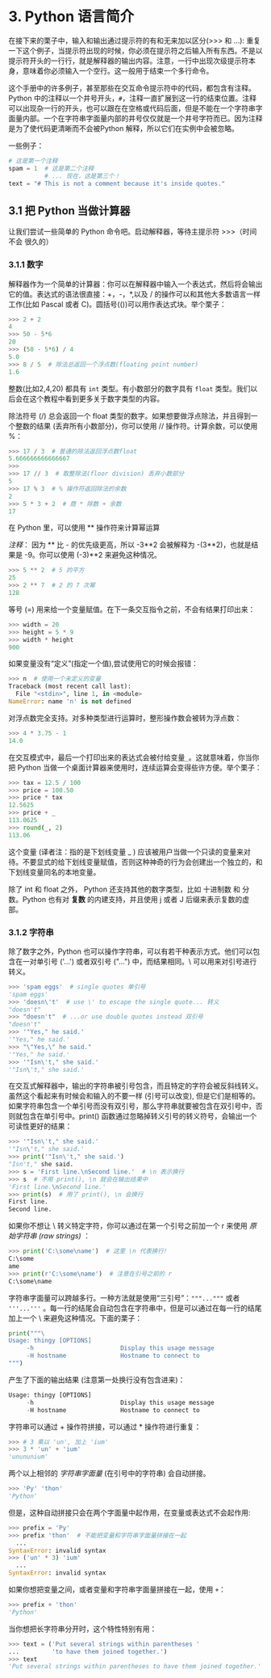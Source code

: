 # 3. Python 语言简介

在接下来的栗子中，输入和输出通过提示符的有和无来加以区分(>>> 和 ...): 重复一下这个例子，当提示符出现的时候，你必须在提示符之后输入所有东西。不是以提示符开头的一行行，就是解释器的输出内容。注意，一行中出现次级提示符本身，意味着你必须输入一个空行。这一般用于结束一个多行命令。

这个手册中的许多例子，甚至那些在交互命令提示符中的代码，都包含有注释。Python 中的注释以一个井号开头，`#`，注释一直扩展到这一行的结束位置。注释可以出现杂一行的开头，也可以跟在在空格或代码后面，但是不能在一个字符串字面量内部。一个在字符串字面量内部的井号仅仅就是一个井号字符而已。因为注释是为了使代码更清晰而不会被Python 解释，所以它们在实例中会被忽略。

一些例子：
```python
# 这是第一个注释
spam = 1  # 这是第二个注释
          # ... 现在，这是第三个！
text = "# This is not a comment because it's inside quotes."
```

## 3.1 把 Python 当做计算器

让我们尝试一些简单的 Python 命令吧。启动解释器，等待主提示符 >>>（时间不会 很久的）

### 3.1.1 数字

解释器作为一个简单的计算器：你可以在解释器中输入一个表达式，然后将会输出它的值。表达式的语法很直接：+，-，\*,以及 / 的操作可以和其他大多数语言一样工作(比如 Pascal 或者 C)。圆括号(())可以用作表达式块。举个栗子：
```python
>>> 2 + 2
4
>>> 50 - 5*6
20
>>> (50 - 5*6) / 4
5.0
>>> 8 / 5  # 除法总返回一个浮点数(floating point number)
1.6
```
整数(比如2,4,20) 都具有 `int` 类型。有小数部分的数字具有 `float` 类型。我们以后会在这个教程中看到更多关于数字类型的内容。

除法符号 (/) 总会返回一个 float 类型的数字。如果想要做浮点除法，并且得到一个整数的结果 (丢弃所有小数部分)，你可以使用 // 操作符。计算余数，可以使用 %：
```python
>>> 17 / 3  # 普通的除法返回浮点数float
5.666666666666667
>>>
>>> 17 // 3  # 取整除法(floor division) 丢弃小数部分
5
>>> 17 % 3  # % 操作符返回除法的余数
2
>>> 5 * 3 + 2  # 商 * 除数 + 余数
17
```

在 Python 里，可以使用 \** 操作符来计算幂运算

*注释*： 因为 \*\* 比 - 的优先级更高，所以 -3\*\*2 会被解释为 -(3\*\*2)，也就是结果是 -9。你可以使用 (-3)\*\*2 来避免这种情况。

```python
>>> 5 ** 2  # 5 的平方
25
>>> 2 ** 7  # 2 的 7 次幂
128
```

等号 (=) 用来给一个变量赋值。在下一条交互指令之前，不会有结果打印出来：
```python
>>> width = 20
>>> height = 5 * 9
>>> width * height
900
```

如果变量没有“定义”(指定一个值),尝试使用它的时候会报错：
```python
>>> n  # 使用一个未定义的变量
Traceback (most recent call last):
  File "<stdin>", line 1, in <module>
NameError: name 'n' is not defined
```

对浮点数完全支持。对多种类型进行运算时，整形操作数会被转为浮点数：
```python
>>> 4 * 3.75 - 1
14.0
```

在交互模式中，最后一个打印出来的表达式会被付给变量`_`。这就意味着，你当你把 Python 当做一个桌面计算器来使用时，连续运算会变得些许方便。举个栗子：
```python
>>> tax = 12.5 / 100
>>> price = 100.50
>>> price * tax
12.5625
>>> price + _
113.0625
>>> round(_, 2)
113.06
```

这个变量 (译者注：指的是下划线变量 _ ) 应该被用户当做一个只读的变量来对待。不要显式的给下划线变量赋值，否则这种神奇的行为会创建出一个独立的，和下划线变量同名的本地变量。

除了 int 和 float 之外， Python 还支持其他的数字类型，比如 十进制数 和 分数。Python 也有对 **复数** 的内建支持，并且使用 j 或者 J 后缀来表示复数的虚部。

### 3.1.2 字符串

除了数字之外，Python 也可以操作字符串，可以有若干种表示方式。他们可以包含在一对单引号 ('...') 或者双引号 ("...") 中，而结果相同。\\ 可以用来对引号进行转义。
```python
>>> 'spam eggs'  # single quotes 单引号
'spam eggs'
>>> 'doesn\'t'  # use \' to escape the single quote... 转义
"doesn't"
>>> "doesn't"  # ...or use double quotes instead 双引号
"doesn't"
>>> '"Yes," he said.'
'"Yes," he said.'
>>> "\"Yes,\" he said."
'"Yes," he said.'
>>> '"Isn\'t," she said.'
'"Isn\'t," she said.'
```

在交互式解释器中，输出的字符串被引号包含，而且特定的字符会被反斜线转义。虽然这个看起来有时候会和输入的不要一样 (引号可以改变), 但是它们是相等的。如果字符串包含一个单引号而没有双引号，那么字符串就要被包含在双引号中，否则就包含在单引号中。print() 函数通过忽略掉转义引号的转义符号，会输出一个可读性更好的结果：
```python
>>> '"Isn\'t," she said.'
'"Isn\'t," she said.'
>>> print('"Isn\'t," she said.')
"Isn't," she said.
>>> s = 'First line.\nSecond line.'  # \n 表示换行
>>> s  # 不用 print(), \n 就会在输出结果中
'First line.\nSecond line.'
>>> print(s)  # 用了 print(), \n 会换行
First line.
Second line.
```

如果你不想让 \\ 转义特定字符，你可以通过在第一个引号之前加一个 r 来使用 *原始字符串 (raw strings)* ：
```python
>>> print('C:\some\name')  # 这里 \n 代表换行!
C:\some
ame
>>> print(r'C:\some\name')  # 注意在引号之前的 r
C:\some\name
```

字符串字面量可以跨越多行。一种方法就是使用“三引号”：`"""..."""` 或者 `'''...'''` 。每一行的结尾会自动包含在字符串中，但是可以通过在每一行的结尾加上一个 \\ 来避免这种情况。下面的栗子：
```python
print("""\
Usage: thingy [OPTIONS]
     -h                        Display this usage message
     -H hostname               Hostname to connect to
""")
```
产生了下面的输出结果 (注意第一处换行没有包含进来)：
```python
Usage: thingy [OPTIONS]
     -h                        Display this usage message
     -H hostname               Hostname to connect to
```

字符串可以通过 + 操作符拼接，可以通过 \* 操作符进行重复：
```python
>>> # 3 乘以 'un', 加上 'ium'
>>> 3 * 'un' + 'ium'
'unununium'
```

两个以上相邻的 *字符串字面量* (在引号中的字符串) 会自动拼接。
```python
>>> 'Py' 'thon'
'Python'
```
但是，这种自动拼接只会在两个字面量中起作用，在变量或表达式不会起作用:
```python
>>> prefix = 'Py'
>>> prefix 'thon'  # 不能把变量和字符串字面量拼接在一起
  ...
SyntaxError: invalid syntax
>>> ('un' * 3) 'ium'
  ...
SyntaxError: invalid syntax
```

如果你想把变量之间，或者变量和字符串字面量拼接在一起，使用 `+`：
```python
>>> prefix + 'thon'
'Python'
```

当你想把长字符串分开时，这个特性特别有用：
```python
>>> text = ('Put several strings within parentheses '
...         'to have them joined together.')
>>> text
'Put several strings within parentheses to have them joined together.'
```
